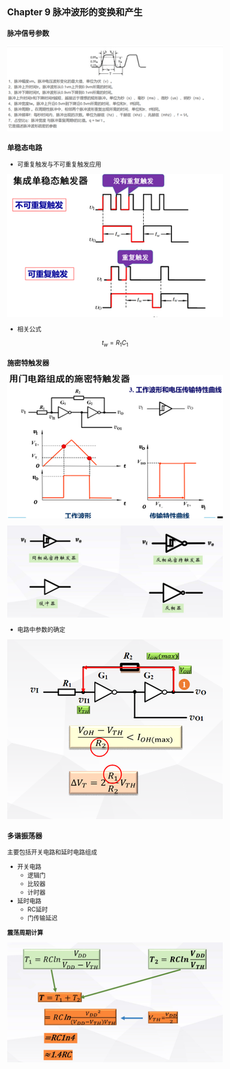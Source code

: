 ## Chapter 9 脉冲波形的变换和产生


### 脉冲信号参数

![](img/9-3.png)


### 单稳态电路

- 可重复触发与不可重复触发应用

![](img/9-1.png)

- 相关公式

$$
t_w = R_1C_1
$$



### 施密特触发器



![](img/9-2.png)

![](img/9-4.png)

- 电路中参数的确定

![](img/9-5.png)



### 多谐振荡器

主要包括开关电路和延时电路组成

- 开关电路
  - 逻辑门
  - 比较器
  - 计时器
- 延时电路
  - RC延时
  - 门传输延迟

**震荡周期计算**

![](img/9-6.png)